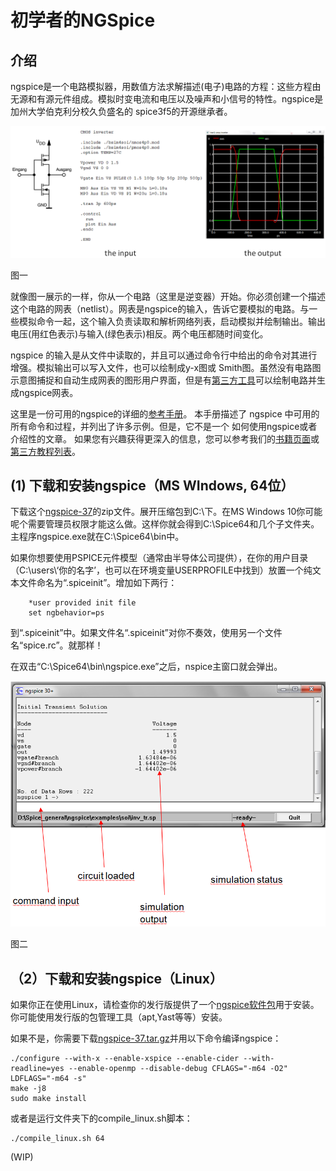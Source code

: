 # 初学者的NGSpice

## 介绍

ngspice是一个电路模拟器，用数值方法求解描述(电子)电路的方程：这些方程由无源和有源元件组成。模拟时变电流和电压以及噪声和小信号的特性。ngspice是加州大学伯克利分校久负盛名的 spice3f5的开源继承者。

![图一](img/ngspice_for_beginners/intro1.png "图一")

图一

就像图一展示的一样，你从一个电路（这里是逆变器）开始。你必须创建一个描述这个电路的网表（netlist）。网表是ngspice的输入，告诉它要模拟的电路。与一些模拟命令一起，这个输入负责读取和解析网络列表，启动模拟并绘制输出。输出电压(用红色表示)与输入(绿色表示)相反。两个电压都随时间变化。

ngspice 的输入是从文件中读取的，并且可以通过命令行中给出的命令对其进行增强。模拟输出可以写入文件，也可以绘制成y-x图或 Smith图。虽然没有电路图示意图捕捉和自动生成网表的图形用户界面，但是有[第三方工具](https://ngspice.sourceforge.io/resources.html)可以绘制电路并生成ngspice网表。

这里是一份可用的ngspice的详细的[参考手册](https://sourceforge.net/projects/ngspice/files/ng-spice-rework/37/ngspice-37-manual.pdf/download)。
本手册描述了 ngspice 中可用的所有命令和过程，并列出了许多示例。但是，它不是一个 如何使用ngspice或者介绍性的文章。
如果您有兴趣获得更深入的信息，您可以参考我们的[书籍页面](https://ngspice.sourceforge.io/books.html)或[第三方教程列表](README.md)。

## (1) 下载和安装ngspice（MS WIndows, 64位）

下载这个[ngspice-37](https://sourceforge.net/projects/ngspice/files/ng-spice-rework/37/ngspice-37_64.zip)的zip文件。展开压缩包到C:\下。在MS Windows 10你可能呢个需要管理员权限才能这么做。这样你就会得到C:\Spice64和几个子文件夹。主程序ngspice.exe就在C:\Spice64\bin中。

如果你想要使用PSPICE元件模型（通常由半导体公司提供），在你的用户目录（C:\users\‘你的名字’，也可以在环境变量USERPROFILE中找到）放置一个纯文本文件命名为“.spiceinit”。增加如下两行：

```plaintext
    *user provided init file
    set ngbehavior=ps
```

到“.spiceinit”中。如果文件名“.spiceinit”对你不奏效，使用另一个文件名“spice.rc”。就那样！

在双击“C:\Spice64\bin\ngspice.exe”之后，nspice主窗口就会弹出。

![图二](img/ngspice_for_beginners/fig2-complete.png "图二")

图二

## （2）下载和安装ngspice（Linux）

如果你正在使用Linux，请检查你的发行版提供了一个[ngspice软件包](https://ngspice.sourceforge.io/packages.html)用于安装。你可能使用发行版的包管理工具（apt,Yast等等）安装。

如果不是，你需要下载[ngspice-37.tar.gz](https://sourceforge.net/projects/ngspice/files/ng-spice-rework/37/ngspice-37.tar.gz/download)并用以下命令编译ngspice：

```shell
./configure --with-x --enable-xspice --enable-cider --with-readline=yes --enable-openmp --disable-debug CFLAGS="-m64 -O2" LDFLAGS="-m64 -s"
make -j8
sudo make install
```

或者是运行文件夹下的compile_linux.sh脚本：

```shell
./compile_linux.sh 64
```

(WIP)
